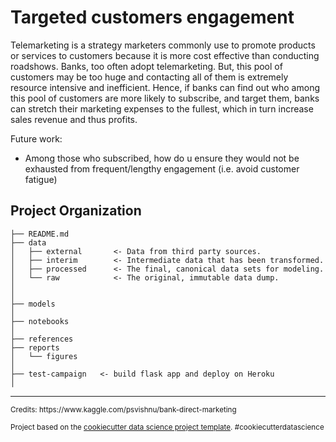 Targeted customers engagement 
==============================

Telemarketing is a strategy marketers commonly use to promote products or services to customers because it is more cost effective than conducting roadshows. Banks, too often adopt telemarketing. But, this pool of customers may be too huge and contacting all of them is extremely resource intensive and inefficient. Hence, if banks can find out who among this pool of customers are more likely to subscribe, and target them, banks can stretch their marketing expenses to the fullest, which in turn increase sales revenue and thus profits.

Future work:
- Among those who subscribed, how do u ensure they would not be exhausted from frequent/lengthy engagement (i.e. avoid customer fatigue)


Project Organization
------------

    ├── README.md          
    ├── data
    │   ├── external       <- Data from third party sources.
    │   ├── interim        <- Intermediate data that has been transformed.
    │   ├── processed      <- The final, canonical data sets for modeling.
    │   └── raw            <- The original, immutable data dump.
    │
    │
    ├── models            
    │
    ├── notebooks          
    │                      
    ├── references        
    ├── reports           
    │   └── figures     
    │
    ├── test-campaign   <- build flask app and deploy on Heroku
    │                     


--------
<p><small> Credits: https://www.kaggle.com/psvishnu/bank-direct-marketing </small></p>
<p><small>Project based on the <a target="_blank" href="https://drivendata.github.io/cookiecutter-data-science/">cookiecutter data science project template</a>. #cookiecutterdatascience</small></p>
